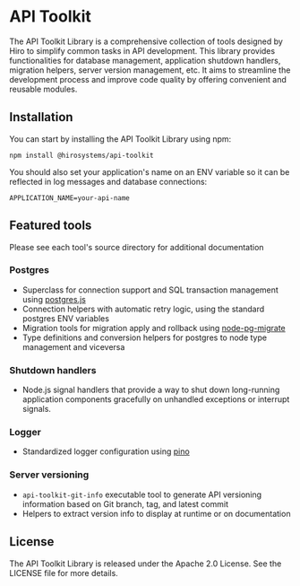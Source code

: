 # API Toolkit

The API Toolkit Library is a comprehensive collection of tools designed by Hiro to simplify common
tasks in API development. This library provides functionalities for database management, application
shutdown handlers, migration helpers, server version management, etc. It aims to streamline the
development process and improve code quality by offering convenient and reusable modules.

## Installation

You can start by installing the API Toolkit Library using npm:

```
npm install @hirosystems/api-toolkit
```

You should also set your application's name on an ENV variable so it can be reflected in log
messages and database connections:

```env
APPLICATION_NAME=your-api-name
```

## Featured tools

Please see each tool's source directory for additional documentation

### Postgres

* Superclass for connection support and SQL transaction management using [postgres.js](https://github.com/porsager/postgres)
* Connection helpers with automatic retry logic, using the standard postgres ENV variables
* Migration tools for migration apply and rollback using
  [node-pg-migrate](https://github.com/salsita/node-pg-migrate)
* Type definitions and conversion helpers for postgres to node type management and viceversa

### Shutdown handlers

* Node.js signal handlers that provide a way to shut down long-running application components
gracefully on unhandled exceptions or interrupt signals.

### Logger

* Standardized logger configuration using [pino](https://github.com/pinojs/pino)

### Server versioning

* `api-toolkit-git-info` executable tool to generate API versioning information based on Git branch,
  tag, and latest commit
* Helpers to extract version info to display at runtime or on documentation

## License

The API Toolkit Library is released under the Apache 2.0 License. See the LICENSE file for more
details.